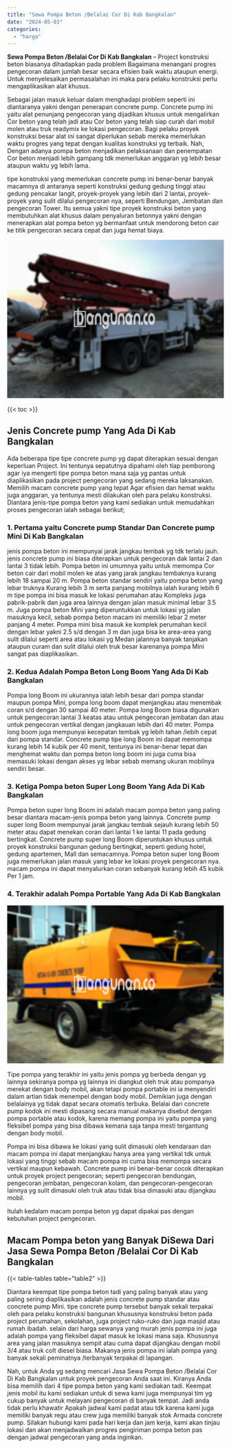 ```yaml
---
title: "Sewa Pompa Beton /Belalai Cor Di Kab Bangkalan"
date: "2024-05-03"
categories: 
  - "harga"
---
```


**Sewa Pompa Beton /Belalai Cor Di Kab Bangkalan** – Project konstruksi beton biasanya dihadapkan pada problem Bagaimana menangani progres pengecoran dalam jumlah besar secara efisien baik waktu ataupun energi. Untuk menyelesaikan permasalahan ini maka para pelaku konstruksi perlu mengaplikasikan alat khusus.

Sebagai jalan masuk keluar dalam menghadapi problem seperti ini diantaranya yakni dengan penerapan concrete pump. Concrete pump ini yaitu alat penunjang pengecoran yang dijadikan khusus untuk mengalirkan Cor beton yang telah jadi atau Cor beton yang telah siap curah dari mobil molen atau truk readymix ke lokasi pengecoran. Bagi pelaku proyek konstruksi besar alat ini sangat diperlukan sebab mereka memerlukan waktu progres yang tepat dengan kualitas konstruksi yg terbaik. Nah, Dengan adanya pompa beton menjadikan pelaksanaan dan penempatan Cor beton menjadi lebih gampang tdk memerlukan anggaran yg lebih besar ataupun waktu yg lebih lama.

tipe konstruksi yang memerlukan concrete pump ini benar-benar banyak macamnya di antaranya seperti konstruksi gedung gedung tinggi atau gedung pencakar langit, proyek-proyek yang lebih dari 2 lantai, proyek-proyek yang sulit dilalui pengecoran nya, seperti Bendungan, Jembatan dan pengecoran Tower. Itu semua yakni tipe proyek konstruksi beton yang membutuhkan alat khusus dalam penyaluran betonnya yakni dengan menerapkan alat pompa beton yg bermanfaat untuk mendorong beton cair ke titik pengecoran secara cepat dan juga hemat biaya.

![Sewa Pompa Beton /Belalai Cor Di Kab Bangkalan](/images/sewa-concrete-pump-24.png)

{{< toc >}}

## Jenis Concrete pump Yang Ada Di Kab Bangkalan

Ada beberapa tipe tipe concrete pump yg dapat diterapkan sesuai dengan keperluan Project. Ini tentunya sepatutnya dipahami oleh tiap pemborong agar iya mengerti tipe pompa beton mana saja yg pantas untuk diaplikasikan pada project pengecoran yang sedang mereka laksanakan. Memilih macam concrete pump yang tepat Agar efisien dan hemat waktu juga anggaran, ya tentunya mesti dilakukan oleh para pelaku konstruksi. Diantara jenis-tipe pompa beton yang kami sediakan untuk memudahkan proses pengecoran ialah sebagai berikut;

### 1\. Pertama yaitu Concrete pump Standar Dan Concrete pump Mini Di Kab Bangkalan

jenis pompa beton ini mempunyai jarak jangkau tembak yg tdk terlalu jauh. jenis concrete pump ini biasa diterapkan untuk pengecoran dak lantai 2 dan lantai 3 tidak lebih. Pompa beton ini umumnya yaitu untuk memompa Cor beton cair dari mobil molen ke atas yang jarak jangkau tembaknya kurang lebih 18 sampai 20 m. Pompa beton standar sendiri yaitu pompa beton yang lebar truknya Kurang lebih 3 m serta panjang mobilnya ialah kurang lebih 6 m tipe pompa ini bisa masuk ke lokasi perumahan atau Kompleks juga pabrik-pabrik dan juga area lainnya dengan jalan masuk minimal lebar 3.5 m. Juga pompa beton Mini yang diperuntukkan untuk lokasi yg jalan masuknya kecil, sebab pompa beton macam ini memiliki lebar 2 meter panjang 4 meter. Pompa mini bisa masuk ke komplek perumahan kecil dengan lebar yakni 2.5 s/d dengan 3 m dan juga bisa ke area-area yang sulit dilalui seperti area atau lokasi yg Medan jalannya banyak tanjakan ataupun curam dan sulit dilalui oleh truk besar karenanya pompa Mini sangat pas diaplikasikan.

### 2\. Kedua Adalah Pompa Beton Long Boom Yang Ada Di Kab Bangkalan

Pompa long Boom ini ukurannya ialah lebih besar dari pompa standar maupun pompa Mini, pompa long boom dapat menjangkau atau menembak coran s/d dengan 30 sampai 40 meter. Pompa long Boom biasa digunakan untuk pengecoran lantai 3 keatas atau untuk pengecoran jembatan dan atau untuk pengecoran vertikal dengan jangkauan lebih dari 40 meter. Pompa long boom juga mempunyai kecepatan tembak yg lebih tahan /lebih cepat dari pompa standar. Concrete pump tipe long Boom ini dapat memompa kurang lebih 14 kubik per 40 menit, tentunya ini benar-benar tepat dan menghemat waktu dan pompa beton long boom ini juga cuma bisa memasuki lokasi dengan akses yg lebar sebab memang ukuran mobilnya sendiri besar.

### 3\. Ketiga Pompa beton Super Long Boom Yang Ada Di Kab Bangkalan

Pompa beton super long Boom ini adalah macam pompa beton yang paling besar diantara macam-jenis pompa beton yang lainnya. Concrete pump super long Boom mempunyai jarak jangkau tembak sejauh kurang lebih 50 meter atau dapat menekan coran dari lantai 1 ke lantai 11 pada gedung bertingkat. Concrete pump super long Boom diperuntukan khusus untuk proyek konstruksi bangunan gedung bertingkat, seperti gedung hotel, gedung apartemen, Mall dan semacamnya. Pompa beton super long Boom juga memerlukan jalan masuk yang lebar ke lokasi proyek pengecoran nya. macam pompa ini dapat menyalurkan coran sebanyak kurang lebih 45 kubik Per 1 jam.

### 4\. Terakhir adalah Pompa Portable Yang Ada Di Kab Bangkalan

![Sewa Pompa Beton /Belalai Cor Di Kab Bangkalan](/images/sewa-concrete-pump-08.png)

Tipe pompa yang terakhir ini yaitu jenis pompa yg berbeda dengan yg lainnya sekiranya pompa yg lainnya ini diangkut oleh truk atau pompanya merekat dengan body mobil, akan tetapi pompa portable ini ia menyendiri dalam artian tidak menempel dengan body mobil. Demikian juga dengan belalainya yg tidak dapat secara otomatis terbuka. Belalai dari concrete pump kodok ini mesti dipasang secara manual makanya disebut dengan pompa portable atau kodok, karena memang pompa ini yaitu pompa yang fleksibel pompa yang bisa dibawa kemana saja tanpa mesti tergantung dengan body mobil.

Pompa ini bisa dibawa ke lokasi yang sulit dimasuki oleh kendaraan dan macam pompa ini dapat menjangkau hanya area yang vertikal tdk untuk lokasi yang tinggi sebab macam pompa ini cuma bisa memompa secara vertikal maupun kebawah. Concrete pump ini benar-benar cocok diterapkan untuk proyek project pengecoran; seperti pengecoran bendungan, pengecoran jembatan, pengecoran kolam, dan pengecoran-pengecoran lainnya yg sulit dimasuki oleh truk atau tidak bisa dimasuki atau dijangkau mobil.

Itulah kedalam macam pompa beton yg dapat dipakai pas dengan kebutuhan project pengecoran.

## Macam Pompa beton yang Banyak DiSewa Dari Jasa Sewa Pompa Beton /Belalai Cor Di Kab Bangkalan

{{< table-tables table="table2" >}}

Diantara keempat tipe pompa beton tadi yang paling banyak atau yang paling sering diaplikasikan adalah jenis concrete pump standar atau concrete pump Mini. tipe concrete pump tersebut banyak sekali terpakai oleh para pelaku konstruksi bangunan khususnya konstruksi beton pada project perumahan, sekolahan, juga project ruko-ruko dan juga masjid atau rumah ibadah. selain dari harga sewanya yang murah jenis pompa ini juga adalah pompa yang fleksibel dapat masuk ke lokasi mana saja. Khususnya area yang jalan masuknya sempit atau cuma dapat dijangkau dengan mobil 3/4 atau truk colt diesel biasa. Makanya jenis pompa ini ialah pompa yang banyak sekali peminatnya /terbanyak terpakai di lapangan.

Nah, untuk Anda yg sedang mencari Jasa Sewa Pompa Beton /Belalai Cor Di Kab Bangkalan untuk proyek pengecoran Anda saat ini. Kiranya Anda bisa memilih dari 4 tipe pompa beton yang kami sediakan tadi. Keempat jenis mobil itu kami sediakan untuk di sewa kami juga mempunyai tim yg cukup banyak untuk melayani pengecoran di banyak tempat. Jadi anda tidak perlu khawatir Apakah jadwal kami padat atau tdk karena kami juga memiliki banyak regu atau crew juga memiliki banyak stok Armada concrete pump. Silakan hubungi kami pada hari kerja dan jam kerja, kami akan tinjau lokasi dan akan menjadwalkan progres pengiriman pompa beton pas dengan jadwal pengecoran yang anda inginkan.
